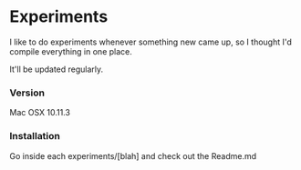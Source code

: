# Experiments
I like to do experiments whenever something new came up, so I thought I'd compile everything in one place.

It'll be updated regularly.

### Version
Mac OSX 10.11.3

### Installation
Go inside each experiments/[blah] and check out the Readme.md
